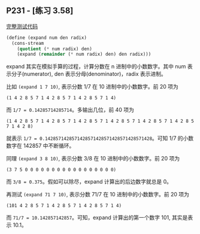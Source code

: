 ## P231 - [练习 3.58]

[完整测试代码](./exercise_3_58.scm)

``` Scheme
(define (expand num den radix)
  (cons-stream
    (quotient (* num radix) den)
    (expand (remainder (* num radix) den) den radix)))
```

expand 其实在模拟手算的过程，计算分数在 n 进制中的小数数字。其中 num 表示分子(numerator), den 表示分母(denominator)，radix 表示进制。

比如 `(expand 1 7 10)`, 表示分数 1/7 在 10 进制中的小数数字。前 20 项为

```
(1 4 2 8 5 7 1 4 2 8 5 7 1 4 2 8 5 7 1 4)
```

而 `1/7 = 0.14285714285714`。多输出几位，前 40 项为

```
(1 4 2 8 5 7 1 4 2 8 5 7 1 4 2 8 5 7 1 4 2 8 5 7 1 4 2 8 5 7 1 4 2 8 5 7 1 4 2 8)
```
就表示 `1/7 = 0.1428571428571428571428571428571428571428`。可知 1/7 的小数数字在 142857 中不断循环。


同理 `(expand 3 8 10)`, 表示分数 3/8 在 10 进制中的小数数字。前 20 项为

```
(3 7 5 0 0 0 0 0 0 0 0 0 0 0 0 0 0 0 0 0)
```

而 `3/8 = 0.375`。假如可以除尽，expand 计算出的后边数字就总是 0。

再测试 `(expand 71 7 10)`, 表示分数 71/7 在 10 进制中的小数数字。前 20 项为

```
(101 4 2 8 5 7 1 4 2 8 5 7 1 4 2 8 5 7 1 4)
```

而 `71/7 = 10.142857142857`。可知，expand 计算出的第一个数字 101, 其实是表示 10.1。

